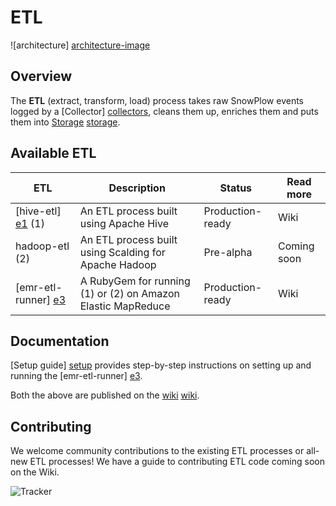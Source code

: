 # ETL

![architecture] [architecture-image]

## Overview

The **ETL** (extract, transform, load) process takes raw SnowPlow events logged by a [Collector] [collectors], cleans them up, enriches them and puts them into [Storage] [storage].

## Available ETL

| ETL                             | Description                                                  | Status           | Read more                    |
|---------------------------------|--------------------------------------------------------------|------------------|------------------------------|
| [hive-etl] [e1] (1)             | An ETL process built using Apache Hive                       | Production-ready | Wiki                         |
| hadoop-etl (2)           | An ETL process built using Scalding for Apache Hadoop        | Pre-alpha        | Coming soon                  | 
| [emr-etl-runner] [e3]           | A RubyGem for running (1) or (2) on Amazon Elastic MapReduce | Production-ready | Wiki                         |  

## Documentation

[Setup guide] [setup] provides step-by-step instructions on setting up and running the [emr-etl-runner] [e3].

Both the above are published on the [wiki] [wiki].

## Contributing

We welcome community contributions to the existing ETL processes or all-new ETL processes! We have a guide to contributing ETL code coming soon on the Wiki. 

![Tracker](https://collector.snplow.com/i?&e=pv&page=3%20ETL%20README&aid=snowplowgithub&p=web&tv=no-js-0.1.0)

[architecture-image]: https://github.com/snowplow/snowplow/raw/master/3-etl/3-etl.png
[collectors]: https://github.com/snowplow/snowplow/tree/master/2-collectors
[storage]: https://github.com/snowplow/snowplow/tree/master/4-storage
[e1]: ./hive-etl/
[e2]: ./hadoop-etl/
[e3]: ./emr-etl-runner/
[setup]: https://github.com/snowplow/snowplow/wiki/setting-up-EmrEtlRunner
[which-etl]: https://github.com/snowplow/snowplow/wiki/choosing-an-etl-module
[wiki]: https://github.com/snowplow/snowplow/wiki
